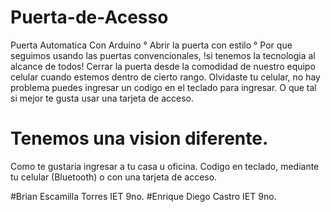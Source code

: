 # Puerta-de-Acesso
Puerta Automatica Con Arduino
° Abrir la puerta con estilo °
Por que seguimos usando las puertas convencionales, !si tenemos la tecnologia al alcance de todos!
Cerrar la puerta desde la comodidad de nuestro equipo celular cuando estemos dentro de cierto rango.
Olvidaste tu celular, no hay problema puedes ingresar un codigo en el teclado para ingresar.
O que tal si mejor te gusta usar una tarjeta de acceso. 
# Tenemos una vision diferente. 
Como te gustaria ingresar a tu casa u oficina.
Codigo en teclado, mediante tu celular (Bluetooth) o con una tarjeta de acceso.

#Brian Escamilla Torres   IET 9no. 
#Enrique Diego Castro   IET 9no.
